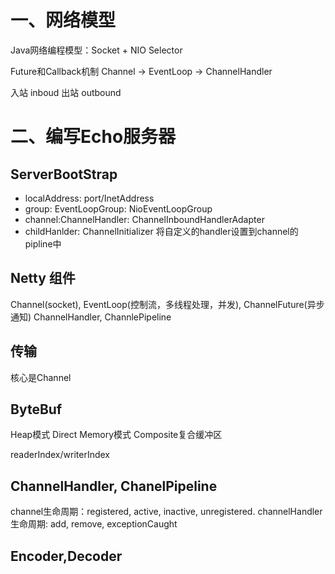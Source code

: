 # 一、网络模型
Java网络编程模型：Socket + NIO Selector


Future和Callback机制
Channel -> EventLoop -> ChannelHandler 

入站 inboud
出站 outbound



# 二、编写Echo服务器


## ServerBootStrap
- localAddress: port/InetAddress
- group: EventLoopGroup: NioEventLoopGroup
- channel:ChannelHandler: ChannelInboundHandlerAdapter
- childHanlder: ChannelInitializer 将自定义的handler设置到channel的pipline中

## Netty 组件
Channel(socket),
EventLoop(控制流，多线程处理，并发), 
ChannelFuture(异步通知)
ChannelHandler, ChannlePipeline

## 传输
核心是Channel

## ByteBuf
Heap模式
Direct Memory模式
Composite复合缓冲区

readerIndex/writerIndex

## ChannelHandler, ChanelPipeline
channel生命周期：registered, active, inactive, unregistered.
channelHandler生命周期: add, remove, exceptionCaught

## Encoder,Decoder



